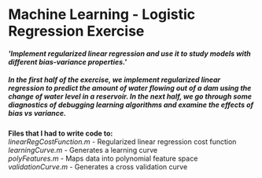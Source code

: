 # Machine Learning - Logistic Regression Exercise

#### <em>'Implement regularized linear regression and use it to study models with different bias-variance properties.'</em><br>
  
##### In the first half of the exercise, we implement regularized linear regression to predict the amount of water flowing out of a dam using the change of water level in a reservoir. In the next half, we go through some diagnostics of debugging learning algorithms and examine the effects of bias vs variance.

<strong>Files that I had to write code to:</strong><br>
<em>linearRegCostFunction.m</em></strong> - Regularized linear regression cost function<br>
<em>learningCurve.m</em></strong> - Generates a learning curve<br>
<em>polyFeatures.m</em></strong> - Maps data into polynomial feature space<br>
<em>validationCurve.m</em></strong> - Generates a cross validation curve<br>
